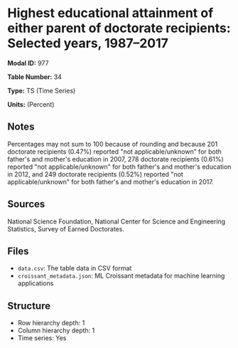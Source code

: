 # Highest educational attainment of either parent of doctorate recipients: Selected years, 1987&#8211;2017

**Modal ID:** 977

**Table Number:** 34

**Type:** TS (Time Series)

**Units:** (Percent)

## Notes

Percentages may not sum to 100 because of rounding and because 201 doctorate recipients (0.47%) reported "not applicable/unknown" for both father's and mother's education in 2007, 278 doctorate recipients (0.61%) reported "not applicable/unknown" for both father's and mother's education in 2012, and 249 doctorate recipients (0.52%) reported "not applicable/unknown" for both father's and mother's education in 2017.

## Sources

National Science Foundation, National Center for Science and Engineering Statistics, Survey of Earned Doctorates.

## Files

- `data.csv`: The table data in CSV format
- `croissant_metadata.json`: ML Croissant metadata for machine learning applications

## Structure

- Row hierarchy depth: 1
- Column hierarchy depth: 1
- Time series: Yes
